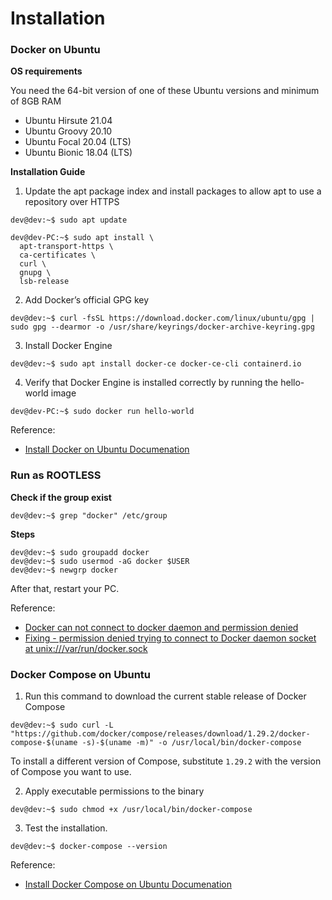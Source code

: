 # Installation

### **Docker on Ubuntu**
**OS requirements**

You need the 64-bit version of one of these Ubuntu versions and minimum of 8GB RAM
* Ubuntu Hirsute 21.04
* Ubuntu Groovy 20.10
* Ubuntu Focal 20.04 (LTS)
* Ubuntu Bionic 18.04 (LTS)

**Installation Guide**
1. Update the apt package index and install packages to allow apt to use a repository over HTTPS
```
dev@dev:~$ sudo apt update

dev@dev-PC:~$ sudo apt install \
  apt-transport-https \
  ca-certificates \
  curl \
  gnupg \
  lsb-release
```

2. Add Docker’s official GPG key
```
dev@dev:~$ curl -fsSL https://download.docker.com/linux/ubuntu/gpg | sudo gpg --dearmor -o /usr/share/keyrings/docker-archive-keyring.gpg
```

3. Install Docker Engine
```
dev@dev:~$ sudo apt install docker-ce docker-ce-cli containerd.io
```

4. Verify that Docker Engine is installed correctly by running the hello-world image
```
dev@dev-PC:~$ sudo docker run hello-world
```

Reference:
* [Install Docker on Ubuntu Documenation](https://docs.docker.com/engine/install/ubuntu/)

### **Run as ROOTLESS**
**Check if the group exist**
```
dev@dev:~$ grep "docker" /etc/group
```

**Steps**
```
dev@dev:~$ sudo groupadd docker
dev@dev:~$ sudo usermod -aG docker $USER
dev@dev:~$ newgrp docker
```

After that, restart your PC.

Reference:
* [Docker can not connect to docker daemon and permission denied](https://jhooq.com/permission-denied-docker-daemon/)
* [Fixing - permission denied trying to connect to Docker daemon socket at unix:///var/run/docker.sock
](https://www.youtube.com/watch?v=FcZ1Dh3X5JQ)


### **Docker Compose on Ubuntu**
1. Run this command to download the current stable release of Docker Compose
```
dev@dev:~$ sudo curl -L "https://github.com/docker/compose/releases/download/1.29.2/docker-compose-$(uname -s)-$(uname -m)" -o /usr/local/bin/docker-compose
```
To install a different version of Compose, substitute `1.29.2` with the version of Compose you want to use.

2. Apply executable permissions to the binary
```
dev@dev:~$ sudo chmod +x /usr/local/bin/docker-compose
```

3. Test the installation.
```
dev@dev:~$ docker-compose --version
```

Reference:
* [Install Docker Compose on Ubuntu Documenation](https://docs.docker.com/compose/install/)